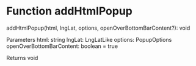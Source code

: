 # Function addHtmlPopup

addHtmlPopup(html, lngLat, options, openOverBottomBarContent?): void

Parameters
    html: string
    lngLat: LngLatLike
    options: PopupOptions
    openOverBottomBarContent: boolean = true

Returns void